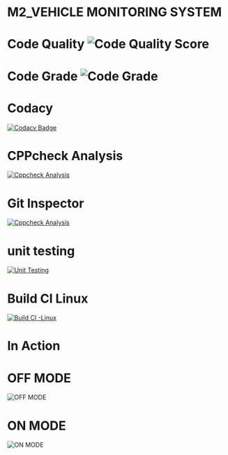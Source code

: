# M2_VEHICLE MONITORING SYSTEM

# Code Quality ![Code Quality Score](https://api.codiga.io/project/33007/score/svg)
# Code Grade ![Code Grade](https://api.codiga.io/project/33007/status/svg)

# Codacy
[![Codacy Badge](https://app.codacy.com/project/badge/Grade/d06082f2f69a499596919c542955734b)](https://www.codacy.com/gh/SanjanaGireesh/M2_Vechicle-Monitoring-System/dashboard?utm_source=github.com&amp;utm_medium=referral&amp;utm_content=SanjanaGireesh/M2_Vechicle-Monitoring-System&amp;utm_campaign=Badge_Grade)
# CPPcheck Analysis
[![Cppcheck Analysis](https://github.com/SanjanaGireesh/M2_Vechicle-Monitoring-System/actions/workflows/Cppcheck%20Analysis.yml/badge.svg)](https://github.com/SanjanaGireesh/M2_Vechicle-Monitoring-System/actions/workflows/Cppcheck%20Analysis.yml)
# Git Inspector
[![Cppcheck Analysis](https://github.com/SanjanaGireesh/M2_Vechicle-Monitoring-System/actions/workflows/Cppcheck%20Analysis.yml/badge.svg)](https://github.com/SanjanaGireesh/M2_Vechicle-Monitoring-System/actions/workflows/Cppcheck%20Analysis.yml)
# unit testing
[![Unit Testing](https://github.com/SanjanaGireesh/M2_Vechicle-Monitoring-System/actions/workflows/unit-test.yml/badge.svg)](https://github.com/SanjanaGireesh/M2_Vechicle-Monitoring-System/actions/workflows/unit-test.yml)
# Build CI Linux
[![Build CI -Linux](https://github.com/SanjanaGireesh/M2_Vechicle-Monitoring-System/actions/workflows/Build_Linux.yml/badge.svg)](https://github.com/SanjanaGireesh/M2_Vechicle-Monitoring-System/actions/workflows/Build_Linux.yml)
# In Action 
# OFF MODE
![OFF MODE](https://user-images.githubusercontent.com/101441389/164682580-834722c2-2b47-4d61-8ee5-76f2984b2c1e.PNG)
# ON MODE
![ON MODE](https://user-images.githubusercontent.com/101441389/164682681-d3c000e6-741b-417b-bebc-22bf02ee8f2b.PNG)
